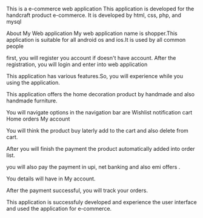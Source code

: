 This is a e-commerce web application
This application is developed for the handcraft product e-commerce.
It is developed by html, css, php, and mysql

About My Web application
      My web application name is shopper.This application is suitable for all android os and ios.It is used by all common people 

first, you will register you account if doesn't have account. After the registration, you will login and enter into web application

This application has various features.So, you will experience while you using the application. 

This application offers the home decoration product by handmade and also handmade furniture. 

You will navigate options in the navigation bar are
           Wishlist
           notification
           cart
           Home
           orders
           My account

You will think the product buy laterly add to the cart and also delete from cart. 

After you will finish the payment the product automatically added into order list. 

you will also pay the payment in upi, net banking and also emi offers . 

You details will have in My account. 

After the payment successful, you will track your orders. 

This application is successfuly developed and experience the user interface and used the application for e-commerce.
